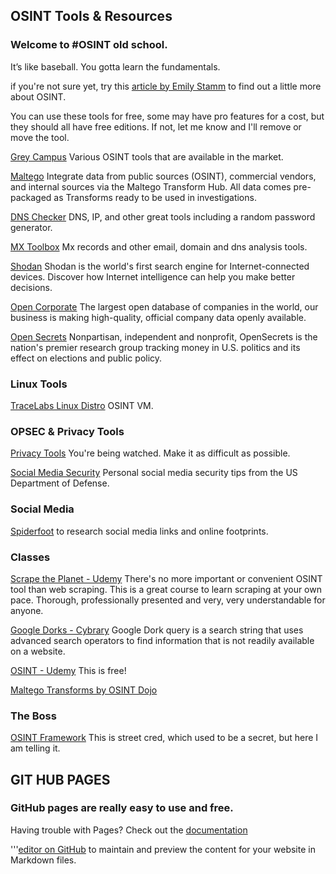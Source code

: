 ## OSINT Tools & Resources
### Welcome to #OSINT old school. 
It’s like baseball. You gotta learn the fundamentals.

if you're not sure yet, try this [article by Emily Stamm](https://www.csnp.org/post/a-beginners-guide-to-osint) to find out a little more about OSINT.

You can use these tools for free, some may have pro features for a cost, but they should all have free editions. If not, let me know and I'll remove or move the tool.

[Grey Campus](https://www.greycampus.com/blog/information-security/top-open-source-intelligence-tools) Various OSINT tools that are available in the market. 

[Maltego](https://www.maltego.com/) Integrate data from public sources (OSINT), commercial vendors, and internal sources via the Maltego Transform Hub. All data comes pre-packaged as Transforms ready to be used in investigations.

[DNS Checker](https://dnschecker.org/) DNS, IP, and other great tools including a random password generator.

[MX Toolbox](https://mxtoolbox.com/) Mx records and other email, domain and dns analysis tools.

[Shodan](https://www.shodan.io/) Shodan is the world's first search engine for Internet-connected devices. Discover how Internet intelligence can help you make better decisions.

[Open Corporate](https://opencorporates.com) The largest open database of companies in the world, our business is making high-quality, official company data openly available. 

[Open Secrets](https://www.opensecrets.org/) Nonpartisan, independent and nonprofit, OpenSecrets is the nation's premier research group tracking money in U.S. politics and its effect on elections and public policy.

### Linux Tools 
[TraceLabs Linux Distro](https://www.tracelabs.org/initiatives/osint-vm) OSINT VM.

### OPSEC & Privacy Tools
[Privacy Tools](https://www.privacytools.io/) You're being watched. Make it as difficult as possible.

[Social Media Security](http://dodcio.defense.gov/Social-Media/S) Personal social media security tips from the US Department of Defense. 

### Social Media
[Spiderfoot](https://spiderfoot.com) to research social media links and online footprints.

### Classes 
[Scrape the Planet - Udemy](https://www.udemy.com/course/scrape-the-planet/) There's no more important or convenient OSINT tool than web scraping. This is a great course to learn scraping at your own pace. Thorough, professionally presented and very, very understandable for anyone.

[Google Dorks - Cybrary](https://www.cybrary.it/blog/0p3n/google-dorks-easy-way-of-hacking/) Google Dork query is a search string that uses advanced search operators to find information that is not readily available on a website.

[OSINT - Udemy](https://www.udemy.com/course/osint-open-source-intelligence-training/) This is free! 

[Maltego Transforms by OSINT Dojo](https://www.youtube.com/watch?v=k5oikWy0OLc)


### The Boss
[OSINT Framework](https://osintframework.com/) This is street cred, which used to be a secret, but here I am telling it.

## GIT HUB PAGES 
### GitHub pages are really easy to use and free. 
Having trouble with Pages? Check out the [documentation](https://docs.github.com/categories/github-pages-basics/)

'''[editor on GitHub](https://github.com/skyewatcher/OSINTtools/edit/gh-pages/index.md) to maintain and preview the content for your website in Markdown files.
